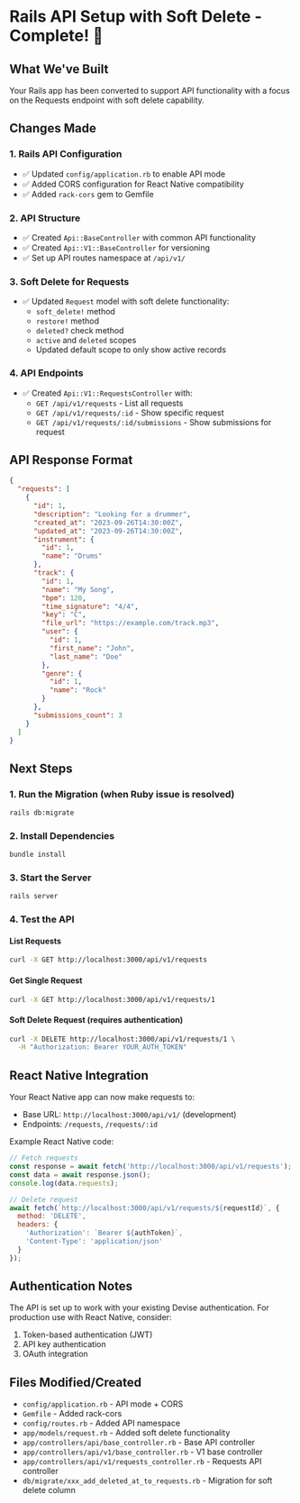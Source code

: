 # Rails API Setup with Soft Delete - Complete! 🚀

## What We've Built

Your Rails app has been converted to support API functionality with a focus on the Requests endpoint with soft delete capability.

## Changes Made

### 1. Rails API Configuration
- ✅ Updated `config/application.rb` to enable API mode
- ✅ Added CORS configuration for React Native compatibility
- ✅ Added `rack-cors` gem to Gemfile

### 2. API Structure
- ✅ Created `Api::BaseController` with common API functionality
- ✅ Created `Api::V1::BaseController` for versioning
- ✅ Set up API routes namespace at `/api/v1/`

### 3. Soft Delete for Requests
- ✅ Updated `Request` model with soft delete functionality:
  - `soft_delete!` method
  - `restore!` method  
  - `deleted?` check method
  - `active` and `deleted` scopes
  - Updated default scope to only show active records

### 4. API Endpoints
- ✅ Created `Api::V1::RequestsController` with:
  - `GET /api/v1/requests` - List all requests
  - `GET /api/v1/requests/:id` - Show specific request
  - `GET /api/v1/requests/:id/submissions` - Show submissions for request

## API Response Format

```json
{
  "requests": [
    {
      "id": 1,
      "description": "Looking for a drummer",
      "created_at": "2023-09-26T14:30:00Z",
      "updated_at": "2023-09-26T14:30:00Z",
      "instrument": {
        "id": 1,
        "name": "Drums"
      },
      "track": {
        "id": 1,
        "name": "My Song",
        "bpm": 120,
        "time_signature": "4/4",
        "key": "C",
        "file_url": "https://example.com/track.mp3",
        "user": {
          "id": 1,
          "first_name": "John",
          "last_name": "Doe"
        },
        "genre": {
          "id": 1,
          "name": "Rock"
        }
      },
      "submissions_count": 3
    }
  ]
}
```

## Next Steps

### 1. Run the Migration (when Ruby issue is resolved)
```bash
rails db:migrate
```

### 2. Install Dependencies
```bash
bundle install
```

### 3. Start the Server
```bash
rails server
```

### 4. Test the API

#### List Requests
```bash
curl -X GET http://localhost:3000/api/v1/requests
```

#### Get Single Request  
```bash
curl -X GET http://localhost:3000/api/v1/requests/1
```

#### Soft Delete Request (requires authentication)
```bash
curl -X DELETE http://localhost:3000/api/v1/requests/1 \
  -H "Authorization: Bearer YOUR_AUTH_TOKEN"
```

## React Native Integration

Your React Native app can now make requests to:
- Base URL: `http://localhost:3000/api/v1/` (development)
- Endpoints: `/requests`, `/requests/:id`

Example React Native code:
```javascript
// Fetch requests
const response = await fetch('http://localhost:3000/api/v1/requests');
const data = await response.json();
console.log(data.requests);

// Delete request
await fetch(`http://localhost:3000/api/v1/requests/${requestId}`, {
  method: 'DELETE',
  headers: {
    'Authorization': `Bearer ${authToken}`,
    'Content-Type': 'application/json'
  }
});
```

## Authentication Notes

The API is set up to work with your existing Devise authentication. For production use with React Native, consider:
1. Token-based authentication (JWT)
2. API key authentication
3. OAuth integration

## Files Modified/Created

- `config/application.rb` - API mode + CORS
- `Gemfile` - Added rack-cors
- `config/routes.rb` - Added API namespace
- `app/models/request.rb` - Added soft delete functionality
- `app/controllers/api/base_controller.rb` - Base API controller
- `app/controllers/api/v1/base_controller.rb` - V1 base controller  
- `app/controllers/api/v1/requests_controller.rb` - Requests API controller
- `db/migrate/xxx_add_deleted_at_to_requests.rb` - Migration for soft delete column